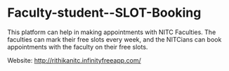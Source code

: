 # Faculty-student--SLOT-Booking
This platform can help in making appointments with NITC Faculties. The faculties can mark their free slots every
week, and the NITCians can book appointments with the faculty on their free slots.

Website: http://rithikanitc.infinityfreeapp.com/
